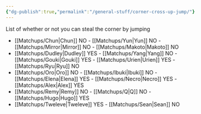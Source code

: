 ```yaml
---
{"dg-publish":true,"permalink":"/general-stuff/corner-cross-up-jump/"}
---
```


List of whether or not you can steal the corner by jumping
- [[Matchups/Chun\|Chun]] NO - [[Matchups/Yun\|Yun]] NO - [[Matchups/Mirror\|Mirror]] NO - [[Matchups/Makoto\|Makoto]] NO 
- [[Matchups/Dudley\|Dudley]] YES - [[Matchups/Yang\|Yang]] NO - [[Matchups/Gouki\|Gouki]] YES - [[Matchups/Urien\|Urien]] YES - [[Matchups/Ryu\|Ryu]] NO 
- [[Matchups/Oro\|Oro]] NO - [[Matchups/Ibuki\|Ibuki]] NO - [[Matchups/Elena\|Elena]] YES - [[Matchups/Necro\|Necro]] YES - [[Matchups/Alex\|Alex]] YES 
- [[Matchups/Remy\|Remy]] NO - [[Matchups/Q\|Q]] NO - [[Matchups/Hugo\|Hugo]] YES 
- [[Matchups/Tweleve\|Tweleve]] YES - [[Matchups/Sean\|Sean]] NO
